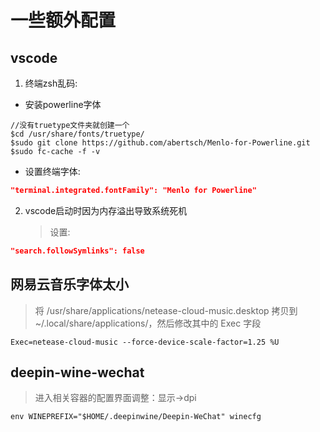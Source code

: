 # 一些额外配置

## vscode

1. 终端zsh乱码:

- 安装powerline字体

```terminal
//没有truetype文件夹就创建一个
$cd /usr/share/fonts/truetype/
$sudo git clone https://github.com/abertsch/Menlo-for-Powerline.git
$sudo fc-cache -f -v
```

- 设置终端字体:

```json
"terminal.integrated.fontFamily": "Menlo for Powerline"
```

2. vscode启动时因为内存溢出导致系统死机
    >设置:

```json
"search.followSymlinks": false
```

## 网易云音乐字体太小

>将 /usr/share/applications/netease-cloud-music.desktop 拷贝到 ~/.local/share/applications/，然后修改其中的 Exec 字段

```
Exec=netease-cloud-music --force-device-scale-factor=1.25 %U
```

## deepin-wine-wechat

> 进入相关容器的配置界面调整：显示->dpi

```
env WINEPREFIX="$HOME/.deepinwine/Deepin-WeChat" winecfg
```


